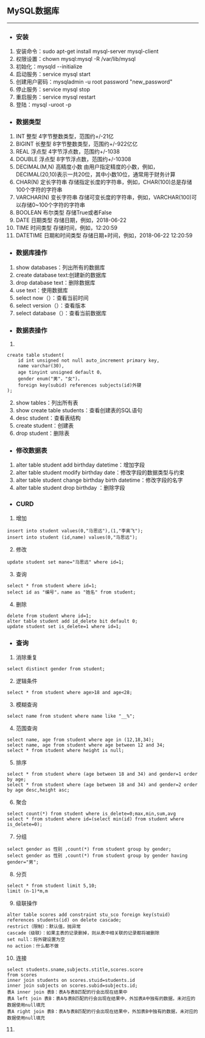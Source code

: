 ## MySQL数据库
**************
- ### 安装
1. 安装命令：sudo apt-get install mysql-server mysql-client<br>
2. 权限设置：chown mysql:mysql -R /var/lib/mysql<br>
3. 初始化：mysqld --initialize<br>
4. 启动服务：service mysql start<br>
4. 创建用户密码：mysqladmin -u root password "new_password"<br>
5. 停止服务：service mysql stop<br>
6. 重启服务：service mysql restart<br>
7. 登陆：mysql -uroot -p
- ### 数据类型
1. INT	整型	4字节整数类型，范围约+/-21亿
2. BIGINT	长整型	8字节整数类型，范围约+/-922亿亿
3. REAL	浮点型	4字节浮点数，范围约+/-1038
4. DOUBLE	浮点型	8字节浮点数，范围约+/-10308
5. DECIMAL(M,N)	高精度小数	由用户指定精度的小数，例如，DECIMAL(20,10)表示一共20位，其中小数10位，通常用于财务计算
6. CHAR(N)	定长字符串	存储指定长度的字符串，例如，CHAR(100)总是存储100个字符的字符串
7. VARCHAR(N)	变长字符串	存储可变长度的字符串，例如，VARCHAR(100)可以存储0~100个字符的字符串
8. BOOLEAN	布尔类型	存储True或者False
9. DATE	日期类型	存储日期，例如，2018-06-22
10. TIME	时间类型	存储时间，例如，12:20:59
11. DATETIME	日期和时间类型	存储日期+时间，例如，2018-06-22 12:20:59
- ### 数据库操作
1. show databases：列出所有的数据库
2. create database text:创建新的数据库
3. drop database text：删除数据库
4. use text：使用数据库
5. select now（）：查看当前时间
6. select version（）：查看版本
7. select database（）：查看当前数据库
- ### 数据表操作
1.
```
create table student(
    id int unsigned not null auto_increment primary key,
    name varchar(30),
    age tinyint unsigned default 0，
    gender enum("男"，"女")，
    foreign key(subid) references subjects(id)外键 
);
```
2. show tables：列出所有表
3. show create table students：查看创建表的SQL语句
4. desc student：查看表结构
5. create student：创建表
6. drop student：删除表
- ### 修改数据表
1. alter table student add birthday datetime：增加字段
2. alter table student modify birthday date：修改字段的数据类型与约束
3. alter table student change birthday birth datetime：修改字段的名字
4. alter table student drop birthday ：删除字段
- ### CURD
1. 增加
```
insert into student values(0,"马思远"),(1,"李奥飞");
insert into student (id,name) values(0,"马思远");
```
2. 修改
```
update student set mane="马思远" where id=1;
```
3. 查询
```
select * from student where id=1;
select id as "编号"，name as "姓名" from student;
```
4. 删除
```
delete from student where id=1;
alter table student add id_delete bit default 0;
update student set is_delete=1 where id=1;
```
- ### 查询
1. 消除重复
```
select distinct gender from student;
```
2. 逻辑条件
```
select * from student where age>18 and age<28;
```
3. 模糊查询
```
select name from student where name like "__%";
```
4. 范围查询
```
select name, age from student where age in (12,18,34);
select name, age from student where age between 12 and 34;
select * from student where height is null;
```
5. 排序
```
select * from student where (age between 18 and 34) and gender=1 order by age;
select * from student where (age between 18 and 34) and gender=2 order by age desc,height asc;
```
6. 聚合
```
select count(*) from student where is_delete=0;max,min,sum,avg
select * from student where id=(select min(id) from student where is_delete=0);
```
7. 分组
```
select gender as 性别 ,count(*) from student group by gender;
select gender as 性别 ,count(*) from student group by gender having gender="男";
```
8. 分页
```
select * from student limit 5,10;
limit (n-1)*m,m
```
9. 级联操作
```
alter table scores add constraint stu_sco foreign key(stuid) references students(id) on delete cascade;
restrict（限制）：默认值，抛异常
cascade（级联）：如果主表的记录删掉，则从表中相关联的记录都将被删除
set null：将外键设置为空
no action：什么都不做
```
10. 连接
```
select students.sname,subjects.stitle,scores.score
from scores
inner join students on scores.stuid=students.id
inner join subjects on scores.subid=subjects.id;
表A inner join 表B：表A与表B匹配的行会出现在结果中
表A left join 表B：表A与表B匹配的行会出现在结果中，外加表A中独有的数据，未对应的数据使用null填充
表A right join 表B：表A与表B匹配的行会出现在结果中，外加表B中独有的数据，未对应的数据使用null填充
```
11. 
